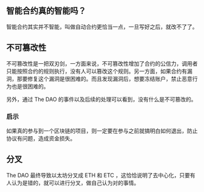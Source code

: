 ## 智能合约真的智能吗？

智能合约其实并不智能，叫做自动合约更恰当一点，一旦写好之后，就改不了了。

## 不可篡改性

不可篡改性是一把双刃剑，一方面来说，不可篡改性增加了合约的公信力，调用者只能按照合约的规则执行，没有人可以篡改这个规则。另一方面，如果合约有漏洞，那要修复这个漏洞是很困难的。而且发现漏洞后，想要冻结账户，禁止恶意行为也是很困难的。

另外，通过 The DAO 的事件以及后续的处理可以看到，没有什么是不可篡改的。

### 启示

如果真的参与到一个区块链的项目，则一定要在参与之前就搞明白如何退出，防止协议有问题，造成资金损失。

## 分叉

The DAO 最终导致以太坊分叉成 ETH 和 ETC ，这恰恰说明了去中心化，只要有人认为是错的，就可以进行分叉，做自己认为对的事情。
